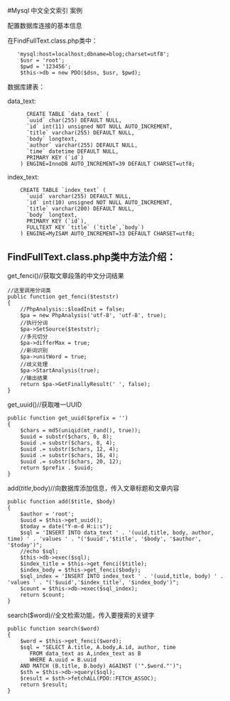 #Mysql 中文全文索引 案例

配置数据库连接的基本信息

在FindFullText.class.php类中：

       'mysql:host=localhost;dbname=blog;charset=utf8';
        $usr = 'root';
        $pwd = '123456';
        $this->db = new PDO($dsn, $usr, $pwd);

数据库建表：

data_text:

          CREATE TABLE `data_text` (
          `uuid` char(255) DEFAULT NULL,
          `id` int(11) unsigned NOT NULL AUTO_INCREMENT,
          `title` varchar(255) DEFAULT NULL,
          `body` longtext,
          `author` varchar(255) DEFAULT NULL,
          `time` datetime DEFAULT NULL,
          PRIMARY KEY (`id`)
        ) ENGINE=InnoDB AUTO_INCREMENT=39 DEFAULT CHARSET=utf8;

index_text:

        CREATE TABLE `index_text` (
          `uuid` varchar(255) DEFAULT NULL,
          `id` int(10) unsigned NOT NULL AUTO_INCREMENT,
          `title` varchar(200) DEFAULT NULL,
          `body` longtext,
          PRIMARY KEY (`id`),
          FULLTEXT KEY `title` (`title`,`body`)
        ) ENGINE=MyISAM AUTO_INCREMENT=33 DEFAULT CHARSET=utf8;

## FindFullText.class.php类中方法介绍： ##

get_fenci()//获取文章段落的中文分词结果

    //这里调用分词类
    public function get_fenci($teststr)
    {
        //PhpAnalysis::$loadInit = false;
        $pa = new PhpAnalysis('utf-8', 'utf-8', true);
        //执行分词
        $pa->SetSource($teststr);
        //多元切分
        $pa->differMax = true;
        //新词识别
        $pa->unitWord = true;
        //歧义处理
        $pa->StartAnalysis(true);
        //输出结果
        return $pa->GetFinallyResult(' ', false);
    }    


get_uuid()//获取唯一UUID

    
    public function get_uuid($prefix = '')
    {
        $chars = md5(uniqid(mt_rand(), true));
        $uuid = substr($chars, 0, 8);
        $uuid .= substr($chars, 8, 4);
        $uuid .= substr($chars, 12, 4);
        $uuid .= substr($chars, 16, 4);
        $uuid .= substr($chars, 20, 12);
        return $prefix . $uuid;
    }

add($title,$body)//向数据库添加信息，传入文章标题和文章内容

    public function add($title, $body)
    {
        $author = 'root';
        $uuid = $this->get_uuid();
        $today = date("Y-m-d H:i:s");
        $sql = 'INSERT INTO data_text ' . '(uuid,title, body, author, time) ' . 'values ' . "('$uuid','$title', '$body', '$author', '$today')";
        //echo $sql;
        $this->db->exec($sql);
        $index_title = $this->get_fenci($title);
        $index_body = $this->get_fenci($body);
        $sql_index = 'INSERT INTO index_text ' . '(uuid,title, body) ' . 'values ' . "('$uuid','$index_title', '$index_body')";
        $count = $this->db->exec($sql_index);
        return $count;
    }

search($word)//全文检索功能，传入要搜索的关键字

    public function search($word)
    {
        $word = $this->get_fenci($word);
        $sql = "SELECT A.title, A.body,A.id, author, time 
           FROM data_text as A,index_text as B 
           WHERE A.uuid = B.uuid
        AND MATCH (B.title, B.body) AGAINST ('".$word."')";
        $sth = $this->db->query($sql);
        $result = $sth->fetchALL(PDO::FETCH_ASSOC);
        return $result;
    }


